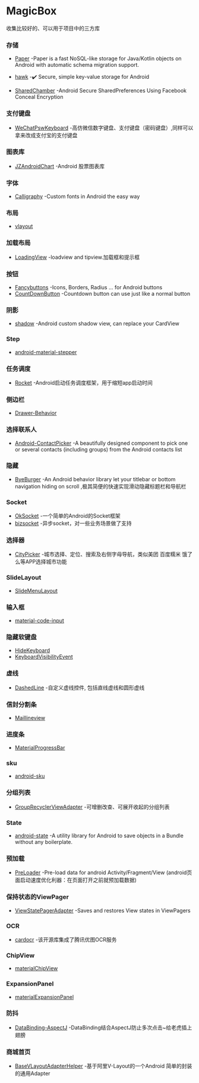 # MagicBox
收集比较好的、可以用于项目中的三方库


### 存储
- [Paper](https://github.com/pilgr/Paper) -Paper is a fast NoSQL-like storage for Java/Kotlin objects on Android with automatic schema migration support.

- [hawk](https://github.com/orhanobut/hawk) -✔️ Secure, simple key-value storage for Android

- [SharedChamber](https://github.com/afiqiqmal/SharedChamber) -Android Secure SharedPreferences Using Facebook Conceal Encryption

### 支付键盘
- [WeChatPswKeyboard](https://github.com/zuiwuyuan/WeChatPswKeyboard) -高仿微信数字键盘、支付键盘（密码键盘）,同样可以拿来改成支付宝的支付键盘

### 图表库
- [JZAndroidChart](https://github.com/donglua/JZAndroidChart) -Android 股票图表库

### 字体
- [Calligraphy](https://github.com/chrisjenx/Calligraphy) -Custom fonts in Android the easy way

### 布局
- [vlayout](https://github.com/alibaba/vlayout)

### 加载布局
- [LoadingView](https://github.com/xiaokun19931126/LoadingView) -loadview and tipview.加载框和提示框

### 按钮
- [Fancybuttons](https://github.com/medyo/Fancybuttons) -Icons, Borders, Radius ... for Android buttons
- [CountDownButton](https://github.com/WhiteDG/CountDownButton) -Countdown button can use just like a normal button

### 阴影
- [shadow](https://github.com/loopeer/shadow) -Android custom shadow view, can replace your CardView

### Step
- [android-material-stepper](https://github.com/stepstone-tech/android-material-stepper)

### 任务调度
- [Rocket](https://github.com/Kyson/Rocket) -Android启动任务调度框架，用于缩短app启动时间

### 侧边栏
- [Drawer-Behavior](https://github.com/shiburagi/Drawer-Behavior)

### 选择联系人
- [Android-ContactPicker](https://github.com/1gravity/Android-ContactPicker) -A beautifully designed component to pick one or several contacts (including groups) from the Android contacts list

### 隐藏
- [ByeBurger](https://github.com/githubwing/ByeBurger) -An Android behavior library let your titlebar or bottom navigation hiding on scroll ,极其简便的快速实现滑动隐藏标题栏和导航栏

### Socket
- [OkSocket](https://github.com/xuuhaoo/OkSocket) -一个简单的Android的Socket框架
- [bizsocket](https://github.com/typ0520/bizsocket) -异步socket，对一些业务场景做了支持

### 选择器
- [CityPicker](https://github.com/zaaach/CityPicker) -城市选择、定位、搜索及右侧字母导航，类似美团 百度糯米 饿了么等APP选择城市功能

### SlideLayout
- [SlideMenuLayout](https://github.com/JustKiddingBaby/SlideMenuLayout)

### 输入框
- [material-code-input](https://github.com/glomadrian/material-code-input)

### 隐藏软键盘
- [HideKeyboard](https://github.com/yingLanNull/HideKeyboard)
- [KeyboardVisibilityEvent](https://github.com/yshrsmz/KeyboardVisibilityEvent)

### 虚线
- [DashedLine](https://github.com/SenhLinsh/DashedLine) -自定义虚线控件, 包括直线虚线和圆形虚线

### 信封分割条
- [Maillineview](https://github.com/xiaohaibin/Maillineview)

### 进度条
- [MaterialProgressBar](https://github.com/chaossss/MaterialProgressBar)

### sku
- [android-sku](https://github.com/wuhenzhizao/android-sku)

### 分组列表
- [GroupRecyclerViewAdapter](https://github.com/sfsheng0322/GroupRecyclerViewAdapter) -可增删改查、可展开收起的分组列表

### State
- [android-state](https://github.com/evernote/android-state) -A utility library for Android to save objects in a Bundle without any boilerplate.

### 预加载
- [PreLoader](https://github.com/luckybilly/PreLoader) -Pre-load data for android Activity/Fragment/View (android页面启动速度优化利器：在页面打开之前就预加载数据)

### 保持状态的ViewPager
- [ViewStatePagerAdapter](https://github.com/NightlyNexus/ViewStatePagerAdapter) -Saves and restores View states in ViewPagers

### OCR
- [cardocr](https://github.com/Eric0liang/cardocr) -该开源库集成了腾讯优图OCR服务

### ChipView
- [materialChipView](https://github.com/robertlevonyan/materialChipView)

### ExpansionPanel
- [materialExpansionPanel](https://github.com/robertlevonyan/materialExpansionPanel)

### 防抖
- [DataBinding-AspectJ](https://github.com/ditclear/DataBinding-AspectJ) -DataBinding结合AspectJ防止多次点击~给老虎插上翅膀

### 商城首页
- [BaseVLayoutAdapterHelper](https://github.com/lvtanxi/BaseVLayoutAdapterHelper) -基于阿里V-Layout的一个Android 简单的封装的通用Adapter
